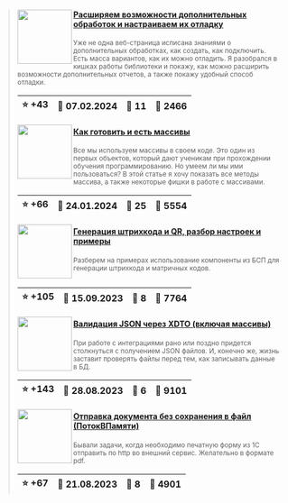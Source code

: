 ﻿<div id="infostart_posts">


> <img src="https://infostart.ru/upload/iblock/056/056c40a7b7466e0f727a911732ddb6c5.jpg?04561bb1-1d8e-4731-9920-68230be41256" width="96" align="left"> 
> <h4 style="color: white;"><a href="https://infostart.ru/1c/articles/2035802/">Расширяем возможности дополнительных обработок и настраиваем их отладку</a></h4>
> <small>Уже не одна веб-страница исписана знаниями о дополнительных обработках, как создать, как подключить. Есть масса вариантов, как их можно отладить. Я разобрался в кишках работы библиотеки и покажу, как можно расширить возможности дополнительных отчетов, а также покажу удобный способ отладки.</small>  
> <br clear="left">
>
> | :star: +43 |  :calendar: 07.02.2024 |  :speech_balloon: 11 |  :eyes: 2466 |
>  |-|-|-|-|  
> <img src="https://infostart.ru/upload/iblock/af5/af58a047a7b2538d0a8411a127634cec.jpg?dd759393-f81c-4c2f-8c18-efe09cabf8e9" width="96" align="left"> 
> <h4 style="color: white;"><a href="https://infostart.ru/1c/articles/2024388/">Как готовить и есть массивы</a></h4>
> <small>Все мы используем массивы в своем коде. Это один из первых объектов, который дают ученикам при прохождении обучения программированию. Но умеем ли мы ими пользоваться? В этой статье я хочу показать все методы массива, а также некоторые фишки в работе с массивами.</small>  
> <br clear="left">
>
> | :star: +66 |  :calendar: 24.01.2024 |  :speech_balloon: 25 |  :eyes: 5554 |
>  |-|-|-|-|  
> <img src="https://infostart.ru/upload/iblock/259/2598eabebdac5291cf167d4509998273.png?f6a30497-2feb-4874-af7f-bf0279e053c2" width="96" align="left"> 
> <h4 style="color: white;"><a href="https://infostart.ru/1c/articles/1928785/">Генерация штрихкода и QR, разбор настроек и примеры</a></h4>
> <small>Разберем на примерах использование компоненты из БСП для генерации штрихкода и матричных кодов.</small>  
> <br clear="left">
>
> | :star: +105 |  :calendar: 15.09.2023 |  :speech_balloon: 8 |  :eyes: 7764 |
>  |-|-|-|-|  
> <img src="https://infostart.ru/upload/iblock/fd1/fd1d5b7284b7ed3afb17f6c19ab45a3c.jpg?368f8b14-1b48-4a51-b6ec-c97af1035130" width="96" align="left"> 
> <h4 style="color: white;"><a href="https://infostart.ru/1c/articles/1924346/">Валидация JSON через XDTO (включая массивы)</a></h4>
> <small>При работе с интеграциями рано или поздно придется столкнуться с получением JSON файлов. И, конечно же, жизнь заставит проверять файлы перед тем, как записывать данные в БД.</small>  
> <br clear="left">
>
> | :star: +143 |  :calendar: 28.08.2023 |  :speech_balloon: 6 |  :eyes: 9101 |
>  |-|-|-|-|  
> <img src="https://infostart.ru/upload/iblock/c2c/c2c0519e2d5416f0fb39576c1278c3a8.jpg?4e35a0b6-390b-4db2-9f1e-7624a790de02" width="96" align="left"> 
> <h4 style="color: white;"><a href="https://infostart.ru/1c/articles/1920733/">Отправка документа без сохранения в файл (ПотокВПамяти)</a></h4>
> <small>Бывали задачи, когда необходимо печатную форму из 1С отправить по http во внешний сервис. Желательно в формате pdf.</small>  
> <br clear="left">
>
> | :star: +67 |  :calendar: 21.08.2023 |  :speech_balloon: 8 |  :eyes: 4901 |
>  |-|-|-|-|  
</div>
